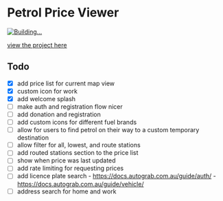 # Petrol Price Viewer

[![Building...](https://github.com/connorturlan/petrol-price-viewer/actions/workflows/deploy-react.yml/badge.svg)](https://github.com/connorturlan/petrol-price-viewer/actions/workflows/deploy-react.yml)

[view the project here](https://connorturlan.github.io/petrol-price-viewer/)

## Todo

- [x] add price list for current map view
- [x] custom icon for work
- [x] add welcome splash
- [ ] make auth and registration flow nicer
- [ ] add donation and registration
- [ ] add custom icons for different fuel brands
- [ ] allow for users to find petrol on their way to a custom temporary destination
- [ ] allow filter for all, lowest, and route stations
- [ ] add routed stations section to the price list
- [ ] show when price was last updated
- [ ] add rate limiting for requesting prices
- [ ] add licence plate search - https://docs.autograb.com.au/guide/auth/ - https://docs.autograb.com.au/guide/vehicle/
- [ ] address search for home and work
